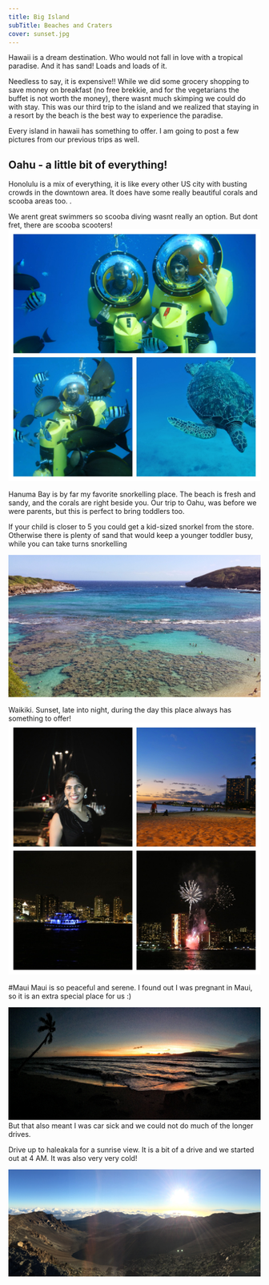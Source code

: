```yaml
---
title: Big Island
subTitle: Beaches and Craters
cover: sunset.jpg
---
```


Hawaii is a dream destination. Who would not fall in love with a tropical paradise. And it has sand! Loads and loads of it. 

Needless to say, it is expensive!! While we did some grocery shopping to save money on breakfast (no free brekkie, and for the vegetarians the buffet is not worth the money), there wasnt much skimping we could do with stay. This was our third trip to the island and we realized that staying in a resort by the beach is the best way to experience the paradise. 

Every island in hawaii has something to offer. I am going to post a few pictures from our previous trips as well.

## Oahu - a little bit of everything! 
Honolulu is a mix of everything, it is like every other US city with busting crowds in the downtown area. It does have some really beautiful corals and scooba areas too. . 

We arent great swimmers so scooba diving wasnt really an option. But dont fret, there are scooba scooters!
![Scooba](./scooba-scooter.jpg) 

Hanuma Bay is by far my favorite snorkelling place. The beach is fresh and sandy, and the corals are right beside you. Our trip to Oahu, was before we were parents, but this is perfect to bring toddlers too. 

If your child is closer to 5 you could get a kid-sized snorkel from the store. Otherwise there is plenty of sand that would keep a younger toddler busy, while you can take turns snorkelling

![Hanuma Bay](./hanuma-bay.jpg)

Waikiki. Sunset, late into night, during the day this place always has something to offer!
![Waikiki](./waikiki.jpg)

#Maui
Maui is so peaceful and serene. I found out I was pregnant in Maui, so it is an extra special place for us :) 

![Sunset](./sunset.JPG)
But that also meant I was car sick and we could not do much of the longer drives. 

Drive up to haleakala for a sunrise view. It is a bit of a drive and we started out at 4 AM. It was also very very cold!

![Haleakala](./haleakala.JPG)


